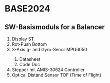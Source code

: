 # BASE2024
## SW-Basismoduls for a Balancer 
<ol>
<li> Display ST </li>
<li> Rot-Push Bottom </li>
<li> 3-Axis g- and Gyro-Senor MPU6050  </li>
 <ol>
  <li> Datasheet </li>
  <li> Code Doc </li>
</ol>

  
<li> Stepper mit AMIS-30624 Controller </li>
<li> Optical Distand Sensor TOF (Time of Flight) </li>
</ol>
